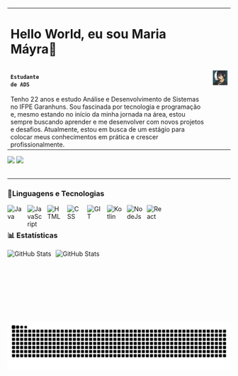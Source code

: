 |                                                                                                                                                                                                                                                                                                                                                                                                     |                                                                 |
|-----------------------------------------------------------------------------------------------------------------------------------------------------------------------------------------------------------------------------------------------------------------------------------------------------------------------------------------------------------------------------------------------------|-----------------------------------------------------------------|
| <h1>Hello World, eu sou Maria Máyra💛</h1> <br> <b><code>Estudante de ADS</code></b> <br><br> Tenho 22 anos e estudo Análise e Desenvolvimento de Sistemas no IFPE Garanhuns. Sou fascinada por tecnologia e programação e, mesmo estando no início da minha jornada na área, estou sempre buscando aprender e me desenvolver com novos projetos e desafios. Atualmente, estou em busca de um estágio para colocar meus conhecimentos em prática e crescer profissionalmente. | <img src="/meu-gif.gif" alt="GIF" width="250"/> |

<div>
     <a href="https://www.linkedin.com/in/m%C3%A1yra-andrade-b77961231/"><img loading="lazy" src="https://img.shields.io/badge/-LinkedIn-%230077B5?style=for-the-badge&logo=linkedin&logoColor=white" target="_blank"></a>
     <a href="mailto:mayraandrade191102@gmail.com"><img loading="lazy" src="https://img.shields.io/badge/Gmail-D14836?style=for-the-badge&logo=gmail&logoColor=white" target="_blank">
     </a>      
</div>
</br>


---
### 🤖Linguagens e Tecnologias 
<div>
    <img
    align="left"
    alt="Java"
    title="Java"
    width="35px"
    style="padding-right:10px"
    src="https://cdn.jsdelivr.net/gh/devicons/devicon@latest/icons/java/java-original.svg" 
 />
    <img 
    align="left"
    alt="JavaScript"
    title="JavaScript"
    width="35px"
    style="padding-right:10px"
    src="https://cdn.jsdelivr.net/gh/devicons/devicon@latest/icons/javascript/javascript-original.svg"
/>
    <img 
    align="left"
    alt="HTML"
    title="HTML"
    width="35px"
    style="padding-right:10px"
    src="https://cdn.jsdelivr.net/gh/devicons/devicon@latest/icons/html5/html5-original.svg"
/>
    <img 
    align="left"
    alt="CSS"
    title="CSS"
    width="35px"
    style="padding-right:10px"
    src="https://cdn.jsdelivr.net/gh/devicons/devicon@latest/icons/css3/css3-original.svg"
/>
    <img 
    align="left"
    alt="GIT"
    title="GIT"
    width="35px"
    style="padding-right:10px"
    src="https://cdn.jsdelivr.net/gh/devicons/devicon@latest/icons/git/git-original.svg" />

<img 
    align="left"
    alt="Kotlin"
    title="Kotlin"
    width="35px"
    style="padding-right:10px"
    src="https://cdn.jsdelivr.net/gh/devicons/devicon@latest/icons/kotlin/kotlin-original.svg" />
    <img 
    align="left"
    alt="NodeJs"
    title="Node.js"
    width="35px"
    style="padding-right:10px"
    src="https://cdn.jsdelivr.net/gh/devicons/devicon@latest/icons/nodejs/nodejs-original.svg" />
<img 
    align="left"
    alt="React"
    title="React"
    width="35px"
    style="padding-right:10px"
    src="https://cdn.jsdelivr.net/gh/devicons/devicon@latest/icons/react/react-original.svg" 
/>
</div>
<br/>
<br/>


### 📊 Estatísticas

<p>
  <img 
    align="left" 
    alt="GitHub Stats" 
    height="160" 
    style="padding-right: 10px;" 
    src="https://github-readme-stats.vercel.app/api?username=mayx2&show_icons=true&theme=gruvbox&include_all_commits=true&locale=pt-br" 
  />

<img 
      align="left" 
      alt="GitHub Stats" 
      height="160" 
      src="https://github-readme-stats.vercel.app/api/top-langs/?username=mayx2&theme=gruvbox&layout=compact&custom_title=Tecnologias&langs_count=9" 
  />

</p>
</br>
<picture>
  <source media="(prefers-color-scheme: dark)" srcset="https://raw.githubusercontent.com/mayx2/mayx2/output/github-contribution-grid-snake-dark.svg">
  <source media="(prefers-color-scheme: light)" srcset="https://raw.githubusercontent.com/mayx2/mayx2/output/github-contribution-grid-snake.svg">
  <img alt="github contribution grid snake animation" src="https://raw.githubusercontent.com/mayx2/mayx2/output/github-contribution-grid-snake.svg">
</picture>

          

